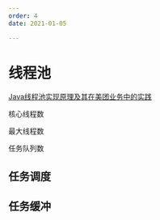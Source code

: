```yaml
---
order: 4
date: 2021-01-05

---
```

# 线程池

[Java线程池实现原理及其在美团业务中的实践](https://tech.meituan.com/2020/04/02/java-pooling-pratice-in-meituan.html)


核心线程数

最大线程数

任务队列数


## 任务调度

## 任务缓冲

